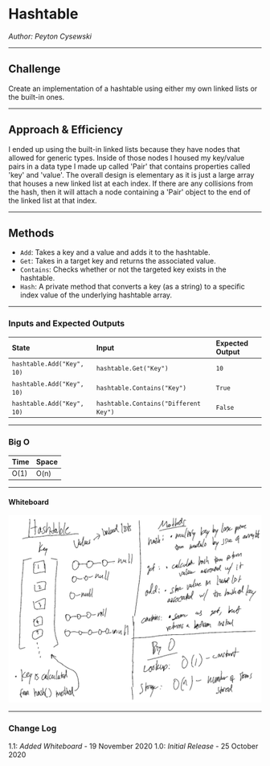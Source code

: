 # Hashtable

*Author: Peyton Cysewski*

---

## Challenge
Create an implementation of a hashtable using either my own linked lists or the built-in ones.

---

## Approach & Efficiency
I ended up using the built-in linked lists because they have nodes that allowed for generic types. Inside of those nodes I housed my key/value pairs in a data type I made up called 'Pair' that contains properties called 'key' and 'value'. The overall design is elementary as it is just a large array that houses a new linked list at each index. If there are any collisions from the hash, then it will attach a node containing a 'Pair' object to the end of the linked list at that index.

---

## Methods
- `Add`: Takes a key and a value and adds it to the hashtable.
- `Get`: Takes in a target key and returns the associated value.
- `Contains`: Checks whether or not the targeted key exists in the hashtable.
- `Hash`: A private method that converts a key (as a string) to a specific index value of the underlying hashtable array.

---

### Inputs and Expected Outputs

| State | Input | Expected Output |
| :----------- | :----------- | :--------- |
| `hashtable.Add("Key", 10)` | `hashtable.Get("Key")` | `10` |
| `hashtable.Add("Key", 10)` | `hashtable.Contains("Key")` | `True` |
| `hashtable.Add("Key", 10)` | `hashtable.Contains("Different Key")` | `False` |


---

### Big O

| Time | Space |
| :----------- | :----------- |
| O(1) | O(n) |

---

#### Whiteboard
![Whiteboard](./assets/hashtablewhiteboard.png)

---

### Change Log
1.1: *Added Whiteboard* - 19 November 2020
1.0: *Initial Release* - 25 October 2020